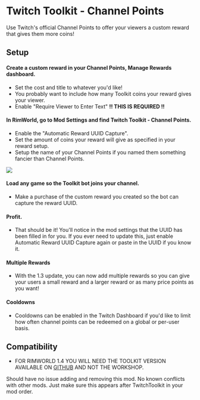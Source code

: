 # Twitch Toolkit - Channel Points
Use Twitch's official Channel Points to offer your viewers a custom reward that gives them more coins!

## Setup
#### Create a custom reward in your Channel Points, Manage Rewards dashboard.
* Set the cost and title to whatever you'd like!
* You probably want to include how many Toolkit coins your reward gives your viewer.
* Enable "Require Viewer to Enter Text" **!! THIS IS REQUIRED !!**

#### In RimWorld, go to Mod Settings and find Twitch Toolkit - Channel Points.
* Enable the "Automatic Reward UUID Capture".
* Set the amount of coins your reward will give as specified in your reward setup.
* Setup the name of your Channel Points if you named them something fancier than Channel Points.

![](https://i.imgur.com/XwSykJm.jpg)

#### Load any game so the Toolkit bot joins your channel.
* Make a purchase of the custom reward you created so the bot can capture the reward UUID.

#### Profit.
* That should be it! You'll notice in the mod settings that the UUID has been filled in for you. If you ever need to update this, just enable Automatic Reward UUID Capture again or paste in the UUID if you know it. 

#### Multiple Rewards
* With the 1.3 update, you can now add multiple rewards so you can give your users a small reward and a larger reward or as many price points as you want!

#### Cooldowns
* Cooldowns can be enabled in the Twitch Dashboard if you'd like to limit how often channel points can be redeemed on a global or per-user basis.

## Compatibility
* FOR RIMWORLD 1.4 YOU WILL NEED THE TOOLKIT VERSION AVAILABLE ON [GITHUB](https://github.com/harleyknd1/twitchtoolkit/releases) AND NOT THE WORKSHOP. 

Should have no issue adding and removing this mod. No known conflicts with other mods. Just make sure this appears after TwitchToolkit in your mod order.